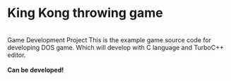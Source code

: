 # King Kong throwing game
<br>
Game Development Project
This is the example game source code for developing DOS game. Which will develop with  C language and TurboC++ editor. <br><br>
<b>Can be developed!<b>

